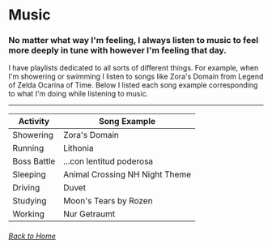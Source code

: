 # Music
### No matter what way I'm feeling, I always listen to music to feel more deeply in tune with however I'm feeling that day.

I have playlists dedicated to all sorts of different things. For example, when I'm showering or swimming I listen to songs like Zora's Domain from Legend of Zelda Ocarina of Time. Below I listed each song example corresponding to what I'm doing while listening to music. 

---


| Activity      | Song Example           |
|---------------|------------------------|
| Showering     | Zora's Domain          |
| Running       | Lithonia               |
| Boss Battle   | ...con lentitud poderosa |
| Sleeping      | Animal Crossing NH Night Theme |
| Driving       | Duvet                  |
| Studying      | Moon's Tears by Rozen  |
| Working       | Nur Getraumt           |



###### [Back to Home](README.md)
